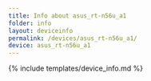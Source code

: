 ```yaml
---
title: Info about asus_rt-n56u_a1
folder: info
layout: deviceinfo
permalink: /devices/asus_rt-n56u_a1/
device: asus_rt-n56u_a1
---
```

{% include templates/device_info.md %}

